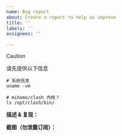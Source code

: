 ```yaml
---
name: Bug report
about: Create a report to help us improve
title: ''
labels: ''
assignees: ''

---
```


> [!CAUTION]
>
> 请先提供以下信息

```shell
# 系统信息
uname -vm

# mihomo/clash 内核？
ls /opt/clash/bin/
```

**描述 & 复现：**

**截图（勿泄露订阅）：**
